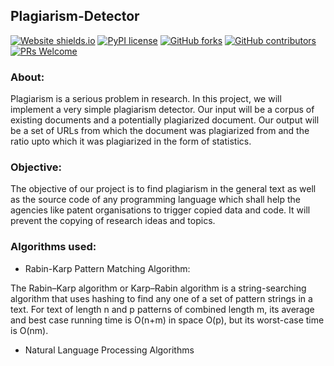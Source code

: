 ## Plagiarism-Detector

[![Website shields.io](https://img.shields.io/website-up-down-green-red/http/shields.io.svg)](http://shields.io/) [![PyPI license](https://img.shields.io/pypi/l/ansicolortags.svg)](https://pypi.python.org/pypi/ansicolortags/) [![GitHub forks](https://img.shields.io/github/forks/Naereen/StrapDown.js.svg?style=social&label=Fork&maxAge=2592000)](https://GitHub.com/Naereen/StrapDown.js/network/) [![GitHub contributors](https://img.shields.io/github/contributors/Naereen/StrapDown.js.svg)](https://GitHub.com/Naereen/StrapDown.js/graphs/contributors/) [![PRs Welcome](https://img.shields.io/badge/PRs-welcome-brightgreen.svg?style=flat-square)](http://makeapullrequest.com)

### About:

Plagiarism is a serious problem in research. In this project, we will implement a very simple plagiarism detector. Our input will be a corpus of existing documents and a potentially plagiarized document. Our output will be a set of URLs from which the document was plagiarized from and the ratio upto which it was plagiarized in the form of statistics.

### Objective:

The objective of our project is to find plagiarism in the general text as well as the source code of any programming language which shall help the agencies like patent organisations to trigger copied data and code. It will prevent the copying of research ideas and topics.

### Algorithms used:

* Rabin-Karp Pattern Matching Algorithm:

The Rabin–Karp algorithm or Karp–Rabin algorithm is a string-searching algorithm that uses hashing to find any one of a set of pattern strings in a text. For text of length n and p patterns of combined length m, its average and best case running time is O(n+m) in space O(p), but its worst-case time is O(nm).

* Natural Language Processing Algorithms
